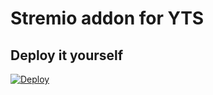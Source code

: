 # Stremio addon for YTS


## Deploy it yourself
[![Deploy](https://www.herokucdn.com/deploy/button.svg)](https://heroku.com/deploy?template=https://github.com/jlvcm/stremio-yts)
